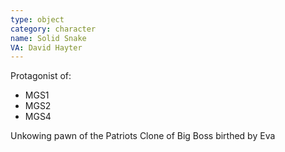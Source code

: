 ```yaml
---
type: object
category: character
name: Solid Snake
VA: David Hayter
---
```


Protagonist of:
* MGS1
* MGS2
* MGS4

Unkowing pawn of the Patriots
Clone of Big Boss birthed by Eva

